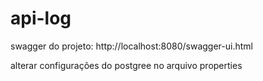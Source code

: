 # api-log

swagger do projeto: http://localhost:8080/swagger-ui.html

alterar configurações do postgree no arquivo properties
